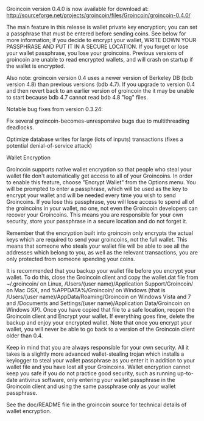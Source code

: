 Groincoin version 0.4.0 is now available for download at:
http://sourceforge.net/projects/groincoin/files/Groincoin/groincoin-0.4.0/

The main feature in this release is wallet private key encryption;
you can set a passphrase that must be entered before sending coins.
See below for more information; if you decide to encrypt your wallet,
WRITE DOWN YOUR PASSPHRASE AND PUT IT IN A SECURE LOCATION. If you
forget or lose your wallet passphrase, you lose your groincoins.
Previous versions of groincoin are unable to read encrypted wallets,
and will crash on startup if the wallet is encrypted.

Also note: groincoin version 0.4 uses a newer version of Berkeley DB
(bdb version 4.8) than previous versions (bdb 4.7). If you upgrade
to version 0.4 and then revert back to an earlier version of groincoin
the it may be unable to start because bdb 4.7 cannot read bdb 4.8
"log" files.


Notable bug fixes from version 0.3.24:

Fix several groincoin-becomes-unresponsive bugs due to multithreading
deadlocks.

Optimize database writes for large (lots of inputs) transactions
(fixes a potential denial-of-service attack)


Wallet Encryption

Groincoin supports native wallet encryption so that people who steal your
wallet file don't automatically get access to all of your Groincoins.
In order to enable this feature, choose "Encrypt Wallet" from the
Options menu.  You will be prompted to enter a passphrase, which
will be used as the key to encrypt your wallet and will be needed
every time you wish to send Groincoins.  If you lose this passphrase,
you will lose access to spend all of the groincoins in your wallet,
no one, not even the Groincoin developers can recover your Groincoins.
This means you are responsible for your own security, store your
passphrase in a secure location and do not forget it.

Remember that the encryption built into groincoin only encrypts the
actual keys which are required to send your groincoins, not the full
wallet.  This means that someone who steals your wallet file will
be able to see all the addresses which belong to you, as well as the
relevant transactions, you are only protected from someone spending
your coins.

It is recommended that you backup your wallet file before you
encrypt your wallet.  To do this, close the Groincoin client and
copy the wallet.dat file from ~/.groincoin/ on Linux, /Users/(user
name)/Application Support/Groincoin/ on Mac OSX, and %APPDATA%/Groincoin/
on Windows (that is /Users/(user name)/AppData/Roaming/Groincoin on
Windows Vista and 7 and /Documents and Settings/(user name)/Application
Data/Groincoin on Windows XP).  Once you have copied that file to a
safe location, reopen the Groincoin client and Encrypt your wallet.
If everything goes fine, delete the backup and enjoy your encrypted
wallet.  Note that once you encrypt your wallet, you will never be
able to go back to a version of the Groincoin client older than 0.4.

Keep in mind that you are always responsible for your own security.
All it takes is a slightly more advanced wallet-stealing trojan which
installs a keylogger to steal your wallet passphrase as you enter it
in addition to your wallet file and you have lost all your Groincoins.
Wallet encryption cannot keep you safe if you do not practice
good security, such as running up-to-date antivirus software, only
entering your wallet passphrase in the Groincoin client and using the
same passphrase only as your wallet passphrase.

See the doc/README file in the groincoin source for technical details
of wallet encryption.
